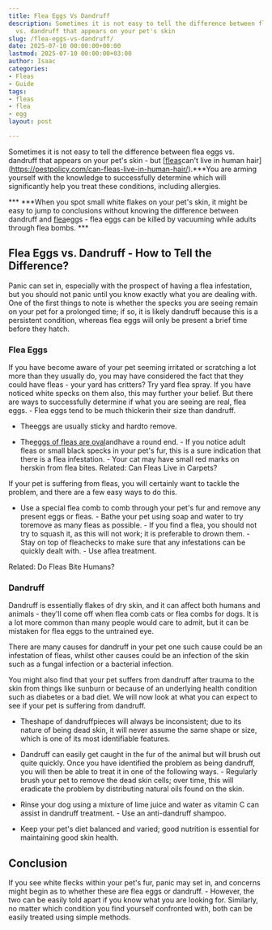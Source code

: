 ```yaml
---
title: Flea Eggs Vs Dandruff
description: Sometimes it is not easy to tell the difference between flea eggs 
  vs. dandruff that appears on your pet's skin
slug: /flea-eggs-vs-dandruff/
date: 2025-07-10 00:00:00+00:00
lastmod: 2025-07-10 00:00:00+03:00
author: Isaac
categories:
- Fleas
- Guide
tags:
- fleas
- flea
- egg
layout: post

---
```

Sometimes it is not easy to tell the difference between flea eggs vs. dandruff that appears on your pet's skin - but [[fleas](https://pestpolicy.com/how-long-do-flea-eggs-take-to-hatch/)can't live in human hair](https://pestpolicy.com/can-fleas-live-in-human-hair/).***You are arming yourself with the knowledge to successfully determine which will significantly help you treat these conditions, including allergies.

*** ***When you spot small white flakes on your pet's skin, it might be easy to jump to conclusions without knowing the difference between dandruff and [flea](https://pestpolicy.com/what-do-flea-eggs-look-like/)eggs - flea eggs can be killed by vacuuming while adults through flea bombs. ***

##  Flea Eggs vs. Dandruff - How to Tell the Difference?

Panic can set in, especially with the prospect of having a flea infestation, but you should not panic until you know exactly what you are dealing with. One of the first things to note is whether the specks you are seeing remain on your pet for a prolonged time; if so, it is likely dandruff because this is a persistent condition, whereas flea eggs will only be present a brief time before they hatch.

###  Flea Eggs

If you have become aware of your pet seeming irritated or scratching a lot more than they usually do, you may have considered the fact that they could have fleas - your yard has critters? Try yard flea spray. If you have noticed white specks on them also, this may further your belief. But there are ways to successfully determine if what you are seeing are real, flea eggs. - Flea eggs tend to be much thickerin their size than dandruff.

- Theeggs are usually sticky and hardto remove.

- The[eggs of fleas are oval](https://pestpolicy.com/what-do-flea-eggs-look-like/)andhave a round end. - If you notice adult fleas or small black specks in your pet's fur, this is a sure indication that there is a flea infestation. - Your cat may have small red marks on herskin from flea bites. Related: Can Fleas Live in Carpets?

If your pet is suffering from fleas, you will certainly want to tackle the problem, and there are a few easy ways to do this.

- Use a special flea comb to comb through your pet's fur and remove any present eggs or fleas. - Bathe your pet using soap and water to try toremove as many fleas as possible. - If you find a flea, you should not try to squash it, as this will not work; it is preferable to drown them. - Stay on top of fleachecks to make sure that any infestations can be quickly dealt with. - Use aflea treatment.

Related: Do Fleas Bite Humans?

###  Dandruff

Dandruff is essentially flakes of dry skin, and it can affect both humans and animals - they'll come off when flea comb cats or flea combs for dogs. It is a lot more common than many people would care to admit, but it can be mistaken for flea eggs to the untrained eye.

There are many causes for dandruff in your pet one such cause could be an infestation of fleas, whilst other causes could be an infection of the skin such as a fungal infection or a bacterial infection.

You might also find that your pet suffers from dandruff after trauma to the skin from things like sunburn or because of an underlying health condition such as diabetes or a bad diet. We will now look at what you can expect to see if your pet is suffering from dandruff.

- Theshape of dandruffpieces will always be inconsistent; due to its nature of being dead skin, it will never assume the same shape or size, which is one of its most identifiable features.

- Dandruff can easily get caught in the fur of the animal but will brush out quite quickly. Once you have identified the problem as being dandruff, you will then be able to treat it in one of the following ways. - Regularly brush your pet to remove the dead skin cells; over time, this will eradicate the problem by distributing natural oils found on the skin.

- Rinse your dog using a mixture of lime juice and water as vitamin C can assist in dandruff treatment. - Use an anti-dandruff shampoo.

- Keep your pet's diet balanced and varied; good nutrition is essential for maintaining good skin health.

##  Conclusion

If you see white flecks within your pet's fur, panic may set in, and concerns might begin as to whether these are flea eggs or dandruff. - However, the two can be easily told apart if you know what you are looking for. Similarly, no matter which condition you find yourself confronted with, both can be easily treated using simple methods.

